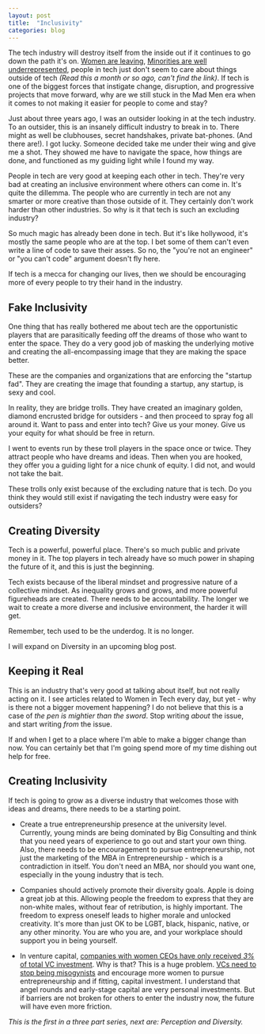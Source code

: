 ```yaml
---
layout: post
title:  "Inclusivity"
categories: blog
---
```


The tech industry will destroy itself from the inside out if it continues to go down the path it's on. [Women are leaving](http://www.latimes.com/business/la-fi-women-tech-20150222-story.html#page=1), [Minorities are well underrepresented](http://www.usatoday.com/story/tech/2014/10/12/silicon-valley-diversity-tech-hiring-computer-science-graduates-african-american-hispanic/14684211/), people in tech just don't seem to care about things outside of tech *(Read this a month or so ago, can't find the link)*. If tech is one of the biggest forces that instigate change, disruption, and progressive projects that move forward, why are we still stuck in the Mad Men era when it comes to not making it easier for people to come and stay?

Just about three years ago, I was an outsider looking in at the tech industry. To an outsider, this is an insanely difficult industry to break in to. There might as well be clubhouses, secret handshakes, private bat-phones. (And there are!). I got lucky. Someone decided take me under their wing and give me a shot. They showed me have to navigate the space, how things are done, and functioned as my guiding light while I found my way. 

People in tech are very good at keeping each other in tech. They're very bad at creating an inclusive environment where others can come in. It's quite the dillemma. The people who are currently in tech are not any smarter or more creative than those outside of it. They certainly don't work harder than other industries. So why is it that tech is such an excluding industry?

So much magic has already been done in tech. But it's like hollywood, it's mostly the same people who are at the top. I bet some of them can't even write a line of code to save their asses. So no, the "you're not an engineer" or "you can't code" argument doesn't fly here.

If tech is a mecca for changing our lives, then we should be encouraging more of every people to try their hand in the industry.

## Fake Inclusivity

One thing that has really bothered me about tech are the opportunistic players that are parasitically feeding off the dreams of those who want to enter the space. They do a very good job of masking the underlying motive and creating the all-encompassing image that they are making the space better.

These are the companies and organizations that are enforcing the "startup fad". They are creating the image that founding a startup, any startup, is sexy and cool. 

In reality, they are bridge trolls. They have created an imaginary golden, diamond encrusted bridge for outsiders - and then proceed to spray fog all around it. Want to pass and enter into tech? Give us your money. Give us your equity for what should be free in return.

I went to events run by these troll players in the space once or twice. They attract people who have dreams and ideas. Then when you are hooked, they offer you a guiding light for a nice chunk of equity. I did not, and would not take the bait. 

These trolls only exist because of the excluding nature that is tech. Do you think they would still exist if navigating the tech industry were easy for outsiders?


## Creating Diversity

Tech is a powerful, powerful place. There's so much public and private money in it. The top players in tech already have so much power in shaping the future of it, and this is just the beginning.

Tech exists because of the liberal mindset and progressive nature of a collective mindset. As inequality grows and grows, and more powerful figureheads are created. There needs to be accountability. The longer we wait to create a more diverse and inclusive environment, the harder it will get.

Remember, tech used to be the underdog. It is no longer.

I will expand on Diversity in an upcoming blog post.


## Keeping it Real

This is an industry that's very good at talking about itself, but not really acting on it. I see articles related to Women in Tech every day, but yet - why is there not a bigger movement happening? I do not believe that this is a case of *the pen is mightier than the sword*. Stop writing *about* the issue, and start writing *from* the issue.

If and when I get to a place where I'm able to make a bigger change than now. You can certainly bet that I'm going spend more of my time dishing out help for free.

## Creating Inclusivity

If tech is going to grow as a diverse industry that welcomes those with ideas and dreams, there needs to be a starting point.

* Create a true entrepreneurship presence at the university level. Currently, young minds are being dominated by Big Consulting and think that you need years of experience to go out and start your own thing. Also, there needs to be encouragement to pursue entrepreneurship, not just the marketing of the MBA in Entrepreneurship - which is a contradiction in itself. You don't need an MBA, nor should you want one, especially in the young industry that is tech.

* Companies should actively promote their diversity goals. Apple is doing a great job at this. Allowing people the freedom to express that they are non-white males, without fear of retribution, is highly important. The freedom to express oneself leads to higher morale and unlocked creativity. It's more than just OK to be LGBT, black, hispanic, native, or any other minority. You are who you are, and your workplace should support you in being yourself.

* In venture capital, [companies with women CEOs have only received *3%* of total VC investment](http://www.babson.edu/news-events/babson-news/Pages/140930-venture-capital-funding-women-entrepreneurs-study.aspx). Why is that? This is a huge problem. [VCs need to stop being misogynists](http://recode.net/2014/08/21/ycs-jessica-livingston-was-hit-on-by-a-vc-on-the-way-to-this-interview/) and encourage more women to pursue entrepreneurship and if fitting, capital investment. I understand that angel rounds and early-stage capital are very personal investments. But if barriers are not broken for others to enter the industry now, the future will have even more friction.

*This is the first in a three part series, next are: Perception and Diversity.*


